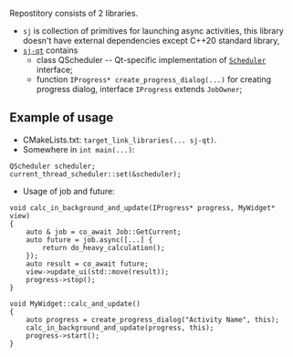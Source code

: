 Repostitory consists of 2 libraries.
* `sj` is collection of primitives for launching async activities, this library doesn't have external dependencies except C++20 standard library,
* [`sj-qt`](https://github.com/AndreyG/sj/tree/master/qt-integration) contains 
   * class QScheduler -- Qt-specific implementation of [`Scheduler`](https://github.com/AndreyG/sj/blob/master/include/sj/scheduler.h#L5) interface;
   * function `IProgress* create_progress_dialog(...)` for creating progress dialog, interface `IProgress` extends `JobOwner`;

## Example of usage
* CMakeLists.txt: `target_link_libraries(... sj-qt)`.
* Somewhere in `int main(...)`:
```
QScheduler scheduler;
current_thread_scheduler::set(&scheduler);
```
* Usage of job and future:
```
void calc_in_background_and_update(IProgress* progress, MyWidget* view)
{
    auto & job = co_await Job::GetCurrent;
    auto future = job.async([...] {
        return do_heavy_calculation();
    });
    auto result = co_await future;
    view->update_ui(std::move(result));
    progress->stop();
}

void MyWidget::calc_and_update()
{
    auto progress = create_progress_dialog("Activity Name", this);
    calc_in_background_and_update(progress, this);
    progress->start();
}
```
